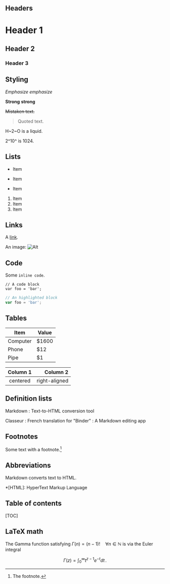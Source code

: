 Headers
----------------------------

# Header 1

## Header 2

### Header 3


Styling
----------------------------

*Emphasize* _emphasize_

**Strong** __strong__

~~Mistaken text.~~

> Quoted text.

H~2~O is a liquid.

2^10^ is 1024.


Lists
----------------------------

- Item
* Item
+ Item

1. Item
2. Item
3. Item


Links
----------------------------

A [link](http://example.com).

An image: ![Alt](img.jpg)


Code
----------------------------

Some `inline code`.

```
// A code block
var foo = 'bar';
```

```js
// An highlighted block
var foo = 'bar';
```


Tables
----------------------------

Item     | Value
-------- | -----
Computer | $1600
Phone    | $12
Pipe     | $1


| Column 1 | Column 2      |
|:--------:| -------------:|
| centered | right-aligned |


Definition lists
----------------------------

Markdown
:  Text-to-HTML conversion tool

Classeur
:  French translation for "Binder"
:  A Markdown editing app

Footnotes
----------------------------

Some text with a footnote.[^1]

[^1]: The footnote.


Abbreviations
----------------------------

Markdown converts text to HTML.

*[HTML]: HyperText Markup Language


Table of contents
----------------------------

[TOC]


LaTeX math
----------------------------

The Gamma function satisfying $\Gamma(n) = (n-1)!\quad\forall
n\in\mathbb N$ is via the Euler integral

$$
\Gamma(z) = \int_0^\infty t^{z-1}e^{-t}dt\,.
$$